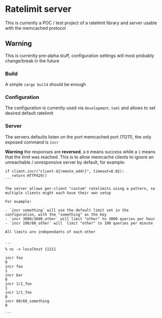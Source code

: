 # Ratelimit server


This is currently a POC / test project of a ratelimit library and server usable with the memcached protocol


## Warning

This is currently pre-alpha stuff, configuration settings will most probably change/break in the future

### Build

A simple `cargo build` should be enough


### Configuration

The configuration is currently used via `development.toml` and allows to set desired default ratelimit


### Server

The servers defaults listen on the port memcached port (11211), the only exposed command is `incr`

**Warning** the responses are **reversed**, a `0` means success while a `1` means that the limit was reached.
This is to allow memcache clients to ignore an unreachable / unresponsive server by default, for example:

````
if client.incr("client-${remote_addr}", timeout=0.02):
   return HTTP429()
```

The server allows per-client "custom" ratelimits using a pattern, so multiple clients might each have their own setup

For example:

- `incr something` will use the default limit set in the configuration, with the "something" as the key
- `incr 3000/3600_other` will limit "other" to 3000 queries per hour
- `incr 100/60_other` will  limit "other" to 100 queries per minute

All limits are independants of each other


```
% nc -v localhost 11211

incr foo
0
incr foo
1
incr bar
0
incr 1/1_foo
1
incr 1/1_foo
0
incr 80/60_something
0

```